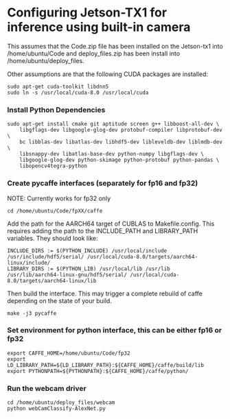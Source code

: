 # Configuring Jetson-TX1 for inference using built-in camera 

This assumes that the Code.zip file has been installed on the Jetson-tx1 into /home/ubuntu/Code and deploy_files.zip has been install into /home/ubuntu/deploy_files.

Other assumptions are that the following CUDA packages are installed:

```
sudo apt-get cuda-toolkit libdnn5
sudo ln -s /usr/local/cuda-8.0 /usr/local/cuda
```


### Install Python Dependencies

```
sudo apt-get install cmake git aptitude screen g++ libboost-all-dev \
    libgflags-dev libgoogle-glog-dev protobuf-compiler libprotobuf-dev \
    bc libblas-dev libatlas-dev libhdf5-dev libleveldb-dev liblmdb-dev \
    libsnappy-dev libatlas-base-dev python-numpy libgflags-dev \
    libgoogle-glog-dev python-skimage python-protobuf python-pandas \
    libopencv4tegra-python
```

### Create pycaffe interfaces (separately for fp16 and fp32)
NOTE: Currently works for fp32 only

```
cd /home/ubuntu/Code/fpXX/caffe
```
Add the path for the AARCH64 target of CUBLAS to Makefile.config. This requires adding the path to the INCLUDE_PATH and LIBRARY_PATH variables.  They should look like:

```
INCLUDE_DIRS := $(PYTHON_INCLUDE) /usr/local/include /usr/include/hdf5/serial/ /usr/local/cuda-8.0/targets/aarch64-linux/include/
LIBRARY_DIRS := $(PYTHON_LIB) /usr/local/lib /usr/lib /usr/lib/aarch64-linux-gnu/hdf5/serial/ /usr/local/cuda-8.0/targets/aarch64-linux/lib
```

Then build the interface.  This may trigger a complete rebuild of caffe depending on the state of your build.
```
make -j3 pycaffe
```

### Set environment for python interface, this can be either fp16 or fp32

```
export CAFFE_HOME=/home/ubuntu/Code/fp32
export LD_LIBRARY_PATH=${LD_LIBRARY_PATH}:${CAFFE_HOME}/caffe/build/lib
export PYTHONPATH=${PYTHONPATH}:${CAFFE_HOME}/caffe/python/
```

### Run the webcam driver

```
cd /home/ubuntu/deploy_files/webcam
python webCamClassify-AlexNet.py
```





